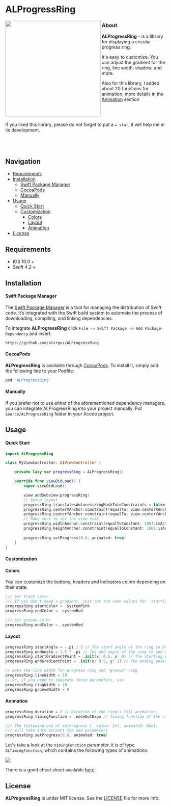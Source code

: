 # ALProgressRing



<img align="left" src="https://github.com/alxrguz/ALProgressRing/blob/main/Assets/PreviewBanner.gif" width="300"/>

### About

**ALProgressRing** - is a library for displaying a circular progress ring. 

It's easy to customize. You can adjust the gradient for the ring, line width, shadow, and more.

Also for this library, I added about 20 functions for animation, more details in the [Animation](#Animation) section

<br/>

<br/>

If you liked this library, please do not forget to put a `★ star`, it will help me in its development.

<br/>

<br/>

## Navigation

- [Requirements](#requirements)
- [Installation](#installation)
  - [Swift Package Manager](#Swift-Package-Manager)
  - [CocoaPods](#CocoaPods)
  - [Manually](#Manually)
- [Usage](#usage)
  - [Quick Start](#Quick-Start)
  - [Customization](#Customization)
    - [Colors](#colors)
    - [Layout](#Layout)
    - [Animation](#Animation)
- [License](https://github.com/SnapKit/SnapKit#license)

## 

## Requirements

- iOS 10.0 + 
- Swift 4.2 +



## Installation

#### Swift Package Manager

The [Swift Package Manager](https://swift.org/package-manager/) is a tool for managing the distribution of Swift code. It’s integrated with the Swift build system to automate the process of downloading, compiling, and linking dependencies.

To integrate **ALProgressRing** click `File -> Swift Package -> Add Package Dependency` and insert:

```ogdl
https://github.com/alxrguz/ALProgressRing
```

#### CocoaPods

**ALProgressRing** is available through [CocoaPods](https://cocoapods.org/pods/ALProgressRing). To install it, simply add the following line to your Podfile:

```ruby
pod 'ALProgressRing'
```

#### Manually

If you prefer not to use either of the aforementioned dependency managers, you can integrate ALProgressRing into your project manually. Put `Source/ALProgressRing` folder in your Xcode project. 



## Usage

#### Quick Start

```swift
import ALProgressRing

class MyViewController: UIViewController {

    private lazy var progressRing = ALProgressRing()

    override func viewDidLoad() {
        super.viewDidLoad()

        view.addSubview(progressRing)
        // Setup layout
        progressRing.translatesAutoresizingMaskIntoConstraints = false
        progressRing.centerXAnchor.constraint(equalTo: view.centerXAnchor).isActive = true
        progressRing.centerYAnchor.constraint(equalTo: view.centerYAnchor).isActive = true
      	// Make sure to set the view size
        progressRing.widthAnchor.constraint(equalToConstant: 180).isActive = true
        progressRing.heightAnchor.constraint(equalToConstant: 180).isActive = true
        
        progressRing.setProgress(0.8, animated: true)
    }
}
```



#### Customization

#### Colors

You can customize the buttons, headers and indicators colors depending on their state.

```swift
/// Set track color
/// If you don't need a gradient, just set the same values for `startColor` and `endColor`
progressRing.startColor = .systemPink 
progressRing.endColor = .systemRed 

/// Set groove color
progressRing.endColor = .systemRed 
```



#### Layout

```swift
progressRing.startAngle = -.pi / 2 // The start angle of the ring to begin drawing.
progressRing.endAngle = 1.5 * .pi // The end angle of the ring to end drawing. 
progressRing.startGradientPoint = .init(x: 0.5, y: 0) // The starting poin of the gradient
progressRing.endGradientPoint = .init(x: 0.5, y: 1) // The ending position of the gradient.

// Sets the line width for progress ring and "groove" ring
progressRing.lineWidth = 10
// Or, if you need to separate these parameters, use
progressRing.ringWidth = 10 
progressRing.grooveWidth = 8 
```



#### Animation

```swift
progressRing.duration = 2 // Duration of the ring's fill animation.
progressRing.timingFunction = .easeOutExpo // Timing function of the ring's fill animation.

/// The following use of setProgress (_ value: Int, animated: Bool) 
/// will take into account the new parameters 
progressRing.setProgress(0.8, animated: true)
```

Let's take a look at the `timingFunction` parameter, it is of type `ALTimingFunction`, which contains the following types of animations:

<img src="https://github.com/alxrguz/ALProgressRing/blob/main/Assets/timingFunctions.png"/>

There is a good cheat sheet available [here](http://easings.net/).

## License

**ALProgressRing** is under MIT license. See the [LICENSE](https://github.com/alxrguz/ALProgressRing/blob/main/LICENSE) file for more info.

